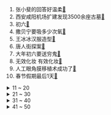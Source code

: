 1. 张小斐的回答好温柔[:link:](https://s.weibo.com/weibo?q=%23张小斐的回答好温柔%23&Refer=top)
2. 西安咸阳机场扩建发现3500余座古墓[:link:](https://s.weibo.com/weibo?q=%23西安咸阳机场扩建发现3500余座古墓%23&Refer=top)
3. 初六[:link:](https://s.weibo.com/weibo?q=%23初六%23&Refer=top)
4. 撒贝宁要吸多少次氧[:link:](https://s.weibo.com/weibo?q=%23撒贝宁要吸多少次氧%23&Refer=top)
5. 王冰冰汉服造型[:link:](https://s.weibo.com/weibo?q=%23王冰冰汉服造型%23&Refer=top)
6. 唐人街探案[:link:](https://s.weibo.com/weibo?q=%23唐人街探案%23&Refer=top)
7. 大年初六要送穷鬼[:link:](https://s.weibo.com/weibo?q=%23大年初六要送穷鬼%23&Refer=top)
8. 无效化妆 有效化妆[:link:](https://s.weibo.com/weibo?q=%23无效化妆%20有效化妆%23&Refer=top)
9. 人工眼角膜移植术成功了[:link:](https://s.weibo.com/weibo?q=%23人工眼角膜移植术成功了%23&Refer=top)
10. 春节假期最后1天[:link:](https://s.weibo.com/weibo?q=%23春节假期最后1天%23&Refer=top)
<details>
<summary>11 ~ 20</summary>

11. 王一博 罗西生日我没有发微博[:link:](https://s.weibo.com/weibo?q=%23王一博%20罗西生日我没有发微博%23&Refer=top)
12. 贾玲妈妈年轻时的照片[:link:](https://s.weibo.com/weibo?q=%23贾玲妈妈年轻时的照片%23&Refer=top)
13. 岳云鹏听消防员唱五环时表情凝固了[:link:](https://s.weibo.com/weibo?q=%23岳云鹏听消防员唱五环时表情凝固了%23&Refer=top)
14. 韩国教授要求将朝鲜族诗人国籍改成韩国[:link:](https://s.weibo.com/weibo?q=%23韩国教授要求将朝鲜族诗人国籍改成韩国%23&Refer=top)
15. 黄奕柔韧性[:link:](https://s.weibo.com/weibo?q=%23黄奕柔韧性%23&Refer=top)
16. 孙悟空当不了坐骑的原因[:link:](https://s.weibo.com/weibo?q=%23孙悟空当不了坐骑的原因%23&Refer=top)
17. 秦风爸爸是什么身份[:link:](https://s.weibo.com/weibo?q=%23秦风爸爸是什么身份%23&Refer=top)
18. 巴黎逆转巴萨[:link:](https://s.weibo.com/weibo?q=%23巴黎逆转巴萨%23&Refer=top)
19. 日本半导体产业链受地震冲击[:link:](https://s.weibo.com/weibo?q=%23日本半导体产业链受地震冲击%23&Refer=top)
20. 许佳琪遭男子强行送花[:link:](https://s.weibo.com/weibo?q=%23许佳琪遭男子强行送花%23&Refer=top)
</details>
<details>
<summary>21 ~ 30</summary>

21. 大白鹅听主人说要杀它被气吐血[:link:](https://s.weibo.com/weibo?q=%23大白鹅听主人说要杀它被气吐血%23&Refer=top)
22. 刘荷娜躺在公公腿上[:link:](https://s.weibo.com/weibo?q=%23刘荷娜躺在公公腿上%23&Refer=top)
23. 小学生不需要监考的理由[:link:](https://s.weibo.com/weibo?q=%23小学生不需要监考的理由%23&Refer=top)
24. 父母能花孩子的压岁钱吗[:link:](https://s.weibo.com/weibo?q=%23父母能花孩子的压岁钱吗%23&Refer=top)
25. 自己的灵气消失了[:link:](https://s.weibo.com/weibo?q=%23自己的灵气消失了%23&Refer=top)
26. 白蚁一行[:link:](https://s.weibo.com/weibo?q=%23白蚁一行%23&Refer=top)
27. 姆巴佩帽子戏法[:link:](https://s.weibo.com/weibo?q=%23姆巴佩帽子戏法%23&Refer=top)
28. 武警官兵沿40厘米钢梯翻越80度峭壁[:link:](https://s.weibo.com/weibo?q=%23武警官兵沿40厘米钢梯翻越80度峭壁%23&Refer=top)
29. 世贸组织首位女性非洲籍总干事[:link:](https://s.weibo.com/weibo?q=%23世贸组织首位女性非洲籍总干事%23&Refer=top)
30. 吴白艾情棉被抱[:link:](https://s.weibo.com/weibo?q=%23吴白艾情棉被抱%23&Refer=top)
</details>
<details>
<summary>31 ~ 40</summary>

31. 郭麒麟饭后甜点是皮蛋[:link:](https://s.weibo.com/weibo?q=%23郭麒麟饭后甜点是皮蛋%23&Refer=top)
32. 肖战为张淇庆生[:link:](https://s.weibo.com/weibo?q=%23肖战为张淇庆生%23&Refer=top)
33. 苏檀儿霸气护夫[:link:](https://s.weibo.com/weibo?q=%23苏檀儿霸气护夫%23&Refer=top)
34. 世卫专家驳斥纽约时报抹黑中国[:link:](https://s.weibo.com/weibo?q=%23世卫专家驳斥纽约时报抹黑中国%23&Refer=top)
35. 英国博主镜头下没有滤镜的中国[:link:](https://s.weibo.com/weibo?q=%23英国博主镜头下没有滤镜的中国%23&Refer=top)
36. 林彦俊[:link:](https://s.weibo.com/weibo?q=%23林彦俊%23&Refer=top)
37. 张大大自黑起来好狠[:link:](https://s.weibo.com/weibo?q=%23张大大自黑起来好狠%23&Refer=top)
38. 欧冠[:link:](https://s.weibo.com/weibo?q=%23欧冠%23&Refer=top)
39. 男子高铁霸座被行拘5日[:link:](https://s.weibo.com/weibo?q=%23男子高铁霸座被行拘5日%23&Refer=top)
40. 刘德华夸鹿晗敬业[:link:](https://s.weibo.com/weibo?q=%23刘德华夸鹿晗敬业%23&Refer=top)
</details>
<details>
<summary>41 ~ 50</summary>

41. 你好李焕英票房破20亿[:link:](https://s.weibo.com/weibo?q=%23你好李焕英票房破20亿%23&Refer=top)
42. 信阳毛尖拟更名为中国国龙茅台集团[:link:](https://s.weibo.com/weibo?q=%23信阳毛尖拟更名为中国国龙茅台集团%23&Refer=top)
43. 余景天[:link:](https://s.weibo.com/weibo?q=%23余景天%23&Refer=top)
44. 班婳出征宣言好飒[:link:](https://s.weibo.com/weibo?q=%23班婳出征宣言好飒%23&Refer=top)
45. 4种劝酒出事要负法律责任[:link:](https://s.weibo.com/weibo?q=%234种劝酒出事要负法律责任%23&Refer=top)
46. 我的时代你的时代[:link:](https://s.weibo.com/weibo?q=%23我的时代你的时代%23&Refer=top)
47. 四川屏山万亩油菜花盛开[:link:](https://s.weibo.com/weibo?q=%23四川屏山万亩油菜花盛开%23&Refer=top)
48. 久坐真的可能导致猝死[:link:](https://s.weibo.com/weibo?q=%23久坐真的可能导致猝死%23&Refer=top)
49. 正月初五为什么叫破五[:link:](https://s.weibo.com/weibo?q=%23正月初五为什么叫破五%23&Refer=top)
50. 全球极危鸟类青头潜鸭现身云南腾冲[:link:](https://s.weibo.com/weibo?q=%23全球极危鸟类青头潜鸭现身云南腾冲%23&Refer=top)
</details>
